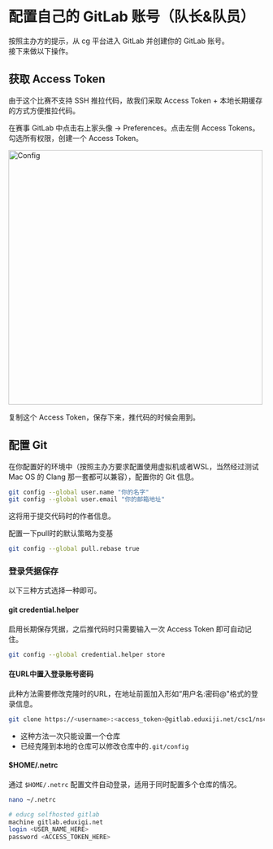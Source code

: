 # 配置自己的 GitLab 账号（队长&队员）

按照主办方的提示，从 cg 平台进入 GitLab 并创建你的 GitLab 账号。  
接下来做以下操作。

## 获取 Access Token

由于这个比赛不支持 SSH 推拉代码，故我们采取 Access Token + 本地长期缓存的方式方便推拉代码。

在赛事 GitLab 中点击右上家头像 -> Preferences。点击左侧 Access Tokens。勾选所有权限，创建一个 Access Token。

<img src="assets/config_self_gitlab_01.png" alt="Config" width="500"/>

复制这个 Access Token，保存下来，推代码的时候会用到。

## 配置 Git

在你配置好的环境中（按照主办方要求配置使用虚拟机或者WSL，当然经过测试 Mac OS 的 Clang 那一套都可以兼容），配置你的 Git 信息。

```bash
git config --global user.name "你的名字"
git config --global user.email "你的邮箱地址"
```

这将用于提交代码时的作者信息。

配置一下pull时的默认策略为变基

```bash
git config --global pull.rebase true
```

### 登录凭据保存

以下三种方式选择一种即可。

#### git credential.helper
启用长期保存凭据，之后推代码时只需要输入一次 Access Token 即可自动记住。

```bash
git config --global credential.helper store
```

#### 在URL中置入登录账号密码

此种方法需要修改克隆时的URL，在地址前面加入形如“用户名:密码@"格式的登录信息。

```bash
git clone https://<username>:<access_token>@gitlab.eduxiji.net/csc1/nscscc/compiler2024.git
```

- 这种方法一次只能设置一个仓库
- 已经克隆到本地的仓库可以修改仓库中的`.git/config`

#### $HOME/.netrc

通过 `$HOME/.netrc` 配置文件自动登录，适用于同时配置多个仓库的情况。
```bash
nano ~/.netrc
```

```bash
# educg selfhosted gitlab
machine gitlab.eduxigi.net
login <USER_NAME_HERE>
password <ACCESS_TOKEN_HERE>
```
